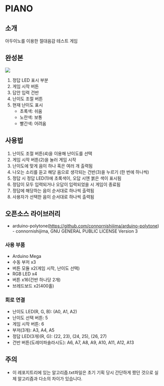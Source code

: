 # PIANO
## 소개
아두이노를 이용한 절대음감 테스트 게임
## 완성본
![](https://media.discordapp.net/attachments/802845417875701770/1021005173570682960/0bfec368347dbbe0.jpg?width=813&height=610)
1. 정답 LED 표시 부분
2. 게임 시작 버튼
3. 답안 입력 건반
4. 난이도 조절 버튼
5. 현재 난이도 표시
    - 초록색: 쉬움
    - 노란색: 보통
    - 빨간색: 어려움
## 사용법
1. 난이도 조절 버튼(4)을 이용해 난이도를 선택
2. 게임 시작 버튼(2)을 눌러 게임 시작
3. 난이도에 맞게 음이 하나 혹은 여러 개 출력됨
4. 나오는 소리를 듣고 해당 음으로 생각되는 건반(3)을 누르기 (한 번에 하나씩)
5. 정답 시 정답 LED(1)에 초록색이, 오답 시엔 붉은 색이 표시됨
6. 정답이 모두 입력되거나 오답이 입력되었을 시 게임이 종료됨
7. 정답에 해당하는 음이 순서대로 하나씩 출력됨
8. 사용자가 선택한 음이 순서대로 하나씩 출력됨

## 오픈소스 라이브러리
- arduino-polytone(https://github.com/connornishijima/arduino-polytone) - connornishijima, GNU GENERAL PUBLIC LICENSE Version 3

### 사용 부품
- Arduino Mega
- 수동 부저 x3
- 버튼 모듈 x2(게임 시작, 난이도 선택)
- RGB LED x4
- 버튼 x16(건반 하나당 2개)
- 브레드보드 x2(400홀)

### 회로 연결
- 난이도 LED(R, G, B): (A0, A1, A2)
- 난이도 선택 버튼: 5
- 게임 시작 버튼: 6
- 부저(3개): A3, A4, A5
- 정답 LED(3개)(R, G): (22, 23), (24, 25), (26, 27)
- 건반 버튼(도레미파솔라시도): A6, A7, A8, A9, A10, A11, A12, A13

## 주의
- 이 레포지트리에 있는 알고리즘.txt파일은 초기 기획 당시 간단하게 짰던 것으로 실제 알고리즘과 다소의 차이가 있습니다.
